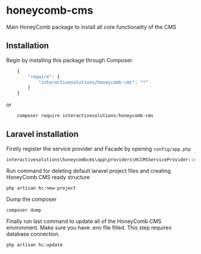 # honeycomb-cms
Main HoneyComb package to install all core functionality of the CMS

## Installation

Begin by installing this package through Composer.


```js
	{
	    "require": {
	        "interactivesolutions/honeycomb-cms": "*"
	    }
	}
```
or
```js
    composer require interactivesolutions/honeycomb-cms
```

## Laravel installation

Firstly register the service provider and Facade by opening `config/app.php`

    interactivesolutions\honeycombcms\app\providers\HCCMSServiceProvider::class,
    
Run command for deleting default laravel project files and creating HoneyComb CMS ready structure

    php artisan hc:new-project
    
Dump the composer

    composer dump
    
Finally run last command to update all of the HoneyComb CMS environment. Make sure you have .env file filled. This step requires database connection.

    php artisan hc:update
